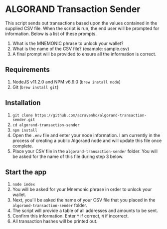 # ALGORAND Transaction Sender

This script sends out transactions based upon the values contained in the supplied CSV file. When the script is run, the end user will be prompted for information. Below is a list of these prompts.

1. What is the MNEMONIC phrase to unlock your wallet?
2. What is the name of the CSV file? (example: sample.csv)
3. A final prompt will be provided to ensure all the information is correct.

## Requirements

1. NodeJS v11.2.0 and NPM v6.9.0 (`brew install node`)
2. Git (`brew install git`)

## Installation

1. `git clone https://github.com/acravenho/algorand-transaction-sender.git`
2. `cd algorand-transaction-sender`
3. `npm install`
4. Open the `.env` file and enter your node information. I am currently in the process of creating a public Algorand node and will update this file once complete.
5. Place your CSV file in the `algorand-transaction-sender` folder. You will be asked for the name of this file during step 3 below.

## Start the app
1. `node index`
2. You will be asked for your Mnemonic phrase in order to unlock your wallet.
3. Next, you'll be asked the name of your CSV file that you placed in the `algorand-transaction-sender` folder.
4. The script will provide a table of all addresses and amounts to be sent.
5. Confirm this information. Enter `Y` if correct, `N` if incorrect.
6. All transaction hashes will be printed out.



